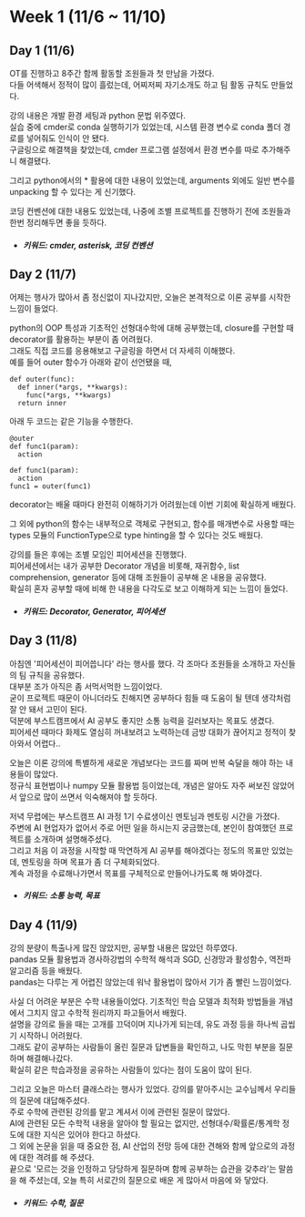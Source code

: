 Week 1 (11/6 ~ 11/10)
===
Day 1 (11/6)
---
OT를 진행하고 8주간 함께 활동할 조원들과 첫 만남을 가졌다.  
다들 어색해서 정적이 많이 흘렀는데, 어찌저찌 자기소개도 하고 팀 활동 규칙도 만들었다.  

강의 내용은 개발 환경 세팅과 python 문법 위주였다.  
실습 중에 cmder로 conda 실행하기가 있었는데, 시스템 환경 변수로 conda 폴더 경로를 넣어줘도 인식이 안 됐다.  
구글링으로 해결책을 찾았는데, cmder 프로그램 설정에서 환경 변수를 따로 추가해주니 해결됐다.  

그리고 python에서의 * 활용에 대한 내용이 있었는데, arguments 외에도 일반 변수를 unpacking 할 수 있다는 게 신기했다.  

코딩 컨벤션에 대한 내용도 있었는데, 나중에 조별 프로젝트를 진행하기 전에 조원들과 한번 정리해두면 좋을 듯하다.  
+ ##### 키워드: cmder, asterisk, 코딩 컨벤션

Day 2 (11/7)
---
어제는 행사가 많아서 좀 정신없이 지나갔지만, 오늘은 본격적으로 이론 공부를 시작한 느낌이 들었다.  

python의 OOP 특성과 기초적인 선형대수학에 대해 공부했는데, closure를 구현할 때 decorator를 활용하는 부분이 좀 어려웠다.  
그래도 직접 코드를 응용해보고 구글링을 하면서 더 자세히 이해했다.  
예를 들어 outer 함수가 아래와 같이 선언됐을 때,
```python3
def outer(func):
  def inner(*args, **kwargs):
    func(*args, **kwargs)
  return inner
```
아래 두 코드는 같은 기능을 수행한다.
```python3
@outer
def func1(param):
  action
```
```python3
def func1(param):
  action
func1 = outer(func1)
```
decorator는 배울 때마다 완전히 이해하기가 어려웠는데 이번 기회에 확실하게 배웠다.  

그 외에 python의 함수는 내부적으로 객체로 구현되고, 함수를 매개변수로 사용할 때는 types 모듈의 FunctionType으로 type hinting을 할 수 있다는 것도 배웠다.  

강의를 들은 후에는 조별 모임인 피어세션을 진행했다.  
피어세션에서는 내가 공부한 Decorator 개념을 비롯해, 재귀함수, list comprehension, generator 등에 대해 조원들이 공부해 온 내용을 공유했다.  
확실히 혼자 공부할 때에 비해 한 내용을 다각도로 보고 이해하게 되는 느낌이 들었다.  
+ ##### 키워드: Decorator, Generator, 피어세션

Day 3 (11/8)
---
아침엔 '피어세션이 피어씁니다' 라는 행사를 했다. 각 조마다 조원들을 소개하고 자신들의 팀 규칙을 공유했다.   
대부분 조가 아직은 좀 서먹서먹한 느낌이었다.  
굳이 프로젝트 때문이 아니더라도 친해지면 공부하다 힘들 때 도움이 될 텐데 생각처럼 잘 안 돼서 고민이 된다.  
덕분에 부스트캠프에서 AI 공부도 좋지만 소통 능력을 길러보자는 목표도 생겼다.  
피어세션 때마다 화제도 열심히 꺼내보려고 노력하는데 금방 대화가 끊어지고 정적이 찾아와서 어렵다..  

오늘은 이론 강의에 특별하게 새로운 개념보다는 코드를 짜며 반복 숙달을 해야 하는 내용들이 많았다.  
정규식 표현법이나 numpy 모듈 활용법 등이었는데, 개념은 알아도 자주 써보진 않았어서 앞으로 많이 쓰면서 익숙해져야 할 듯하다.  

저녁 무렵에는 부스트캠프 AI 과정 1기 수료생이신 멘토님과 멘토링 시간을 가졌다.  
주변에 AI 현업자가 없어서 주로 어떤 일을 하시는지 궁금했는데, 본인이 참여했던 프로젝트를 소개하며 설명해주셨다.  
그리고 처음 이 과정을 시작할 때 막연하게 AI 공부를 해야겠다는 정도의 목표만 있었는데, 멘토링을 하며 목표가 좀 더 구체화되었다.  
계속 과정을 수료해나가면서 목표를 구체적으로 만들어나가도록 해 봐야겠다.  
+ ##### 키워드: 소통 능력, 목표

Day 4 (11/9)
---
강의 분량이 특출나게 많진 않았지만, 공부할 내용은 많았던 하루였다.  
pandas 모듈 활용법과 경사하강법의 수학적 해석과 SGD, 신경망과 활성함수, 역전파 알고리즘 등을 배웠다.  
pandas는 다루는 게 어렵진 않았는데 워낙 활용법이 많아서 기가 좀 빨린 느낌이었다.  

사실 더 어려운 부분은 수학 내용들이었다. 기초적인 학습 모델과 최적화 방법들을 개념에서 그치지 않고 수학적 원리까지 파고들어서 배웠다.  
설명을 강의로 들을 때는 고개를 끄덕이며 지나가게 되는데, 유도 과정 등을 하나씩 곱씹기 시작하니 어려웠다.  
그래도 같이 공부하는 사람들이 올린 질문과 답변들을 확인하고, 나도 막힌 부분을 질문하며 해결해나갔다.  
확실히 같은 학습과정을 공유하는 사람들이 있다는 점이 도움이 많이 된다.  

그리고 오늘은 마스터 클래스라는 행사가 있었다. 강의를 맡아주시는 교수님께서 우리들의 질문에 대답해주셨다.  
주로 수학에 관련된 강의를 맡고 계셔서 이에 관련된 질문이 많았다.  
AI에 관련된 모든 수학적 내용을 알아야 할 필요는 없지만, 선형대수/확률론/통계학 정도에 대한 지식은 있어야 한다고 하셨다.  
그 외에 논문을 읽을 때 중요한 점, AI 산업의 전망 등에 대한 견해와 함께 앞으로의 과정에 대한 격려를 해 주셨다.  
끝으로 '모르는 것을 인정하고 당당하게 질문하며 함께 공부하는 습관을 갖추라'는 말씀을 해 주셨는데, 오늘 특히 서로간의 질문으로 배운 게 많아서 마음에 와 닿았다.  

+ ##### 키워드: 수학, 질문
